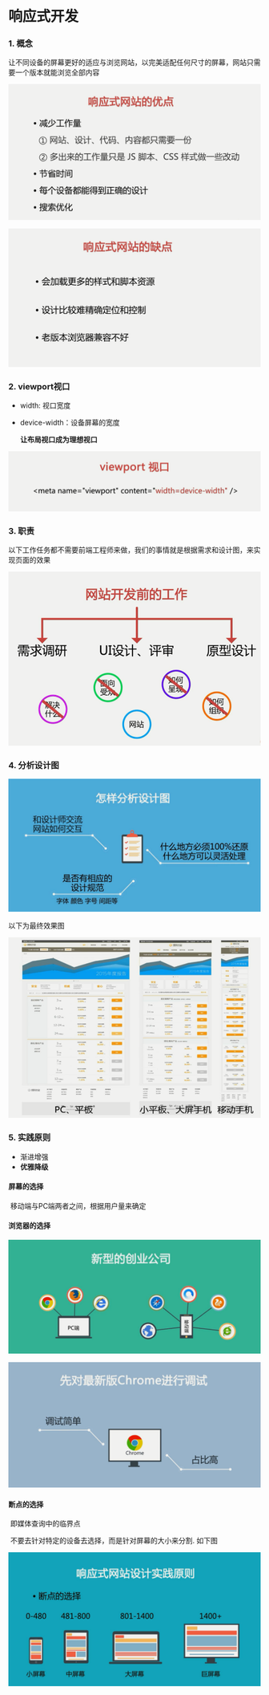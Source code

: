 # 响应式开发

### 1. 概念

让不同设备的屏幕更好的适应与浏览网站，以完美适配任何尺寸的屏幕，网站只需要一个版本就能浏览全部内容

![响应式网站的优点](https://raw.githubusercontent.com/yewo/ResponsiveWeb/master/doc/img/响应式网站的优点.png)

![响应式网站的缺点](https://raw.githubusercontent.com/yewo/ResponsiveWeb/master/doc/img/响应式网站的缺点.png)



### 2. viewport视口

- width: 视口宽度
- device-width：设备屏幕的宽度

   **让布局视口成为理想视口**

![viewport视口](https://raw.githubusercontent.com/yewo/ResponsiveWeb/master/doc/img/viewport视口.png)



### 3. 职责

以下工作任务都不需要前端工程师来做，我们的事情就是根据需求和设计图，来实现页面的效果

![网站开放前的工作](https://raw.githubusercontent.com/yewo/ResponsiveWeb/master/doc/img/网站开放前的工作.png)



### 4. 分析设计图

![怎样分析设计图](https://raw.githubusercontent.com/yewo/ResponsiveWeb/master/doc/img/怎样分析设计图.png)

以下为最终效果图

![响应式网站](https://raw.githubusercontent.com/yewo/ResponsiveWeb/master/doc/img/响应式网站.png)



### 5. 实践原则

- 渐进增强
- **优雅降级**

####   屏幕的选择

​	移动端与PC端两者之间，根据用户量来确定

####   浏览器的选择

![浏览器](https://raw.githubusercontent.com/yewo/ResponsiveWeb/master/doc/img/浏览器.png)

![Chrome](https://raw.githubusercontent.com/yewo/ResponsiveWeb/master/doc/img/Chrome.png)

#### 断点的选择

​	即媒体查询中的临界点

​	不要去针对特定的设备去选择，而是针对屏幕的大小来分割.  如下图

![响应式断点选择](https://raw.githubusercontent.com/yewo/ResponsiveWeb/master/doc/img/响应式断点选择.png)



